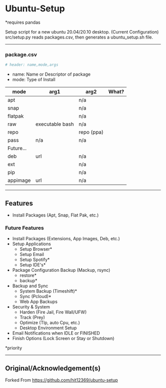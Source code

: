
# Ubuntu-Setup

*requires pandas

Setup script for a new ubuntu 20.04/20.10 desktop. (Current Configuration) src/setup.py reads packages.csv, then generates a ubuntu_setup.sh file.

---
### package.csv

```python
# header: name,mode,args
```
- name: Name or Descriptor of package
- mode: Type of Install

|mode|arg1|arg2|What?|
|-|-|-|-|
|apt||n/a|
|snap||n/a|
|flatpak||n/a|
|raw|executable bash|n/a|
|repo||repo (ppa)|
|pass|n/a|n/a|
|Future...
|deb|url|n/a|
|ext||n/a|
|pip||n/a|
|appimage|url|n/a|

---

## Features
- Install Packages (Apt, Snap, Flat Pak, etc.)

### Future Features

- Install Packages (Extensions, App Images, Deb, etc.)
- Setup Applications
    - Setup Browser*
    - Setup Email
    - Setup Spotify*
    - Setup IDE's*
- Package Configuration Backup (Mackup, rsync)
    - restore*
    - backup*
- Backup and Sync
    - System Backup (Timeshift)*
    - Sync (Pcloud)*
    - Web App Backups
- Security & System
    - Harden (Fire Jail, Fire Wall/UFW)
    - Track (Prey)
    - Optimize (Tlp, auto Cpu, etc.)
    - Desktop Environment Setup
- Email Notifications when IDLE or FINISHED
- Finish Options (Lock Screen or Stay or Shutdown)

*priority

---

## Original/Acknowledgement(s)

Forked From https://github.com/hit12369/ubuntu-setup

